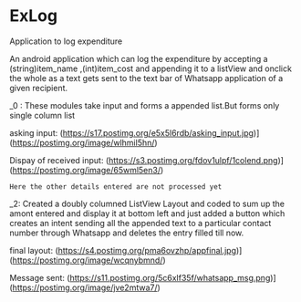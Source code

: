 # ExLog
Application to log expenditure

  An android application which can log the expenditure by accepting a (string)item_name ,(int)item_cost 
  and appending it to a listView and onclick the whole as a text gets sent to the text bar 
  of Whatsapp application of a given recipient.
  
_0 :
    These modules take input and forms a appended list.But forms only single column list
 
 asking input: (https://s17.postimg.org/e5x5l6rdb/asking_input.jpg)](https://postimg.org/image/wlhmil5hn/)
 
 Dispay of received input: (https://s3.postimg.org/fdov1ulpf/1colend.png)](https://postimg.org/image/65wml5en3/)
 
    Here the other details entered are not processed yet

 _2:
    Created a doubly columned ListView Layout and coded to sum up the amont entered and display it at bottom left and
    just added a button which creates an intent sending all the  appended text to a particular contact number
    through Whatsapp and deletes the entry filled till now.
   
   final layout: (https://s4.postimg.org/pma6ovzhp/appfinal.jpg)](https://postimg.org/image/wcqnybmnd/)
   
   Message sent: (https://s11.postimg.org/5c6xlf35f/whatsapp_msg.png)](https://postimg.org/image/jve2mtwa7/)
  
  
  
 
